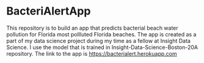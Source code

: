 # BacteriAlertApp
This repository is to build an app that predicts bacterial beach water pollution for Florida most pollluted Florida beaches.
The app is created as a part of my data science project during my time as a fellow at Insight Data Science.
I use the model that is trained in Insight-Data-Science-Boston-20A repository.
The link to the app is https://bacterialert.herokuapp.com
